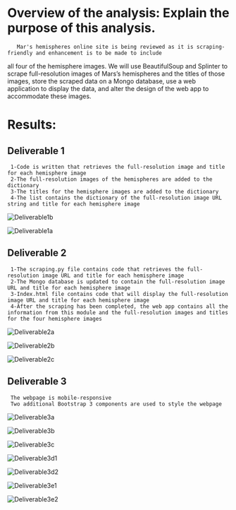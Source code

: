 # Overview of the analysis: Explain the purpose of this analysis.
       Mar's hemispheres online site is being reviewed as it is scraping-friendly and enhancement is to be made to include 
all four of the hemisphere images. We will use BeautifulSoup and Splinter to scrape full-resolution images of Mars’s hemispheres and the titles of those images, store the scraped data on a Mongo database, use a web application to display the data, and alter the design of the web app to accommodate these images.

# Results: 

  ## Deliverable 1
     1-Code is written that retrieves the full-resolution image and title for each hemisphere image 
     2-The full-resolution images of the hemispheres are added to the dictionary
     3-The titles for the hemisphere images are added to the dictionary
     4-The list contains the dictionary of the full-resolution image URL string and title for each hemisphere image

 ![Deliverable1b](Images/Deliverable1b.PNG)   
 
 ![Deliverable1a](Images/Deliverable1a.PNG)
 
     
  ## Deliverable 2
     1-The scraping.py file contains code that retrieves the full-resolution image URL and title for each hemisphere image
     2-The Mongo database is updated to contain the full-resolution image URL and title for each hemisphere image  
     3-Index.html file contains code that will display the full-resolution image URL and title for each hemisphere image  
     4-After the scraping has been completed, the web app contains all the information from this module and the full-resolution images and titles for the four hemisphere images 

 ![Deliverable2a](Images/Deliverable2a.PNG) 
 
 ![Deliverable2b](Images/Deliverable2b.PNG)
 
 ![Deliverable2c](Images/Deliverable2c.PNG)
 
  ## Deliverable 3

     The webpage is mobile-responsive
     Two additional Bootstrap 3 components are used to style the webpage

 ![Deliverable3a](Images/Deliverable3a.PNG)
   
 ![Deliverable3b](Images/Deliverable3b.PNG)
 
 ![Deliverable3c](Images/Deliverable3c.PNG)
 
 ![Deliverable3d1](Images/Deliverable3d1.PNG)
 
 ![Deliverable3d2](Images/Deliverable3d2.PNG)
 
 ![Deliverable3e1](Images/Deliverable3e1.PNG)
 
 ![Deliverable3e2](Images/Deliverable3e2.PNG)
 
